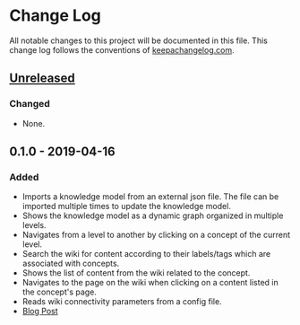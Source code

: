 # Change Log
All notable changes to this project will be documented in this file. This change log follows the conventions of [keepachangelog.com](http://keepachangelog.com/).

## [Unreleased]
### Changed
- None.

## 0.1.0 - 2019-04-16
### Added
- Imports a knowledge model from an external json file. The file can be imported multiple times to update the knowledge model.
- Shows the knowledge model as a dynamic graph organized in multiple levels.
- Navigates from a level to another by clicking on a concept of the current level.
- Search the wiki for content according to their labels/tags which are associated with concepts.
- Shows the list of content from the wiki related to the concept.
- Navigates to the page on the wiki when clicking on a content listed in the concept's page.
- Reads wiki connectivity parameters from a config file.
- [Blog Post](http://www.hildeberto.com/klakes/jekyll/update/2019/04/16/minimal-viable-product.html)

[Unreleased]: https://github.com/your-name/klakes/compare/0.1.0...HEAD
